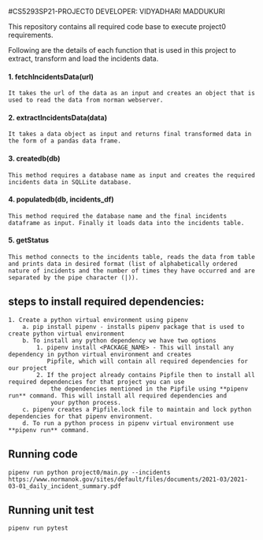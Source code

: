 #CS5293SP21-PROJECT0
DEVELOPER: VIDYADHARI MADDUKURI

This repository contains all required code base to execute project0 requirements.

Following are the details of each function that is used in this project to extract, transform and load the incidents data.

#### 1. fetchIncidentsData(url)
    It takes the url of the data as an input and creates an object that is used to read the data from norman webserver.
#### 2. extractIncidentsData(data)
    It takes a data object as input and returns final transformed data in the form of a pandas data frame.
#### 3. createdb(db)
    This method requires a database name as input and creates the required incidents data in SQLLite database.
#### 4. populatedb(db, incidents_df)
    This method required the database name and the final incidents dataframe as input. Finally it loads data into the incidents table.
#### 5. getStatus
    This method connects to the incidents table, reads the data from table and prints data in desired format (list of alphabetically ordered  nature of incidents and the number of times they have occurred and are separated by the pipe character (|)).

## steps to install required dependencies:
    1. Create a python virtual environment using pipenv
        a. pip install pipenv - installs pipenv package that is used to create python virtual environment
        b. To install any python dependency we have two options
            1. pipenv install <PACKAGE_NAME> - This will install any dependency in python virtual environment and creates 
               Pipfile, which will contain all required dependencies for our project
            2. If the project already contains Pipfile then to install all required dependencies for that project you can use
                the dependencies mentioned in the Pipfile using **pipenv run** command. This will install all required dependencies and 
                your python process.
        c. pipenv creates a Pipfile.lock file to maintain and lock python dependencies for that pipenv environment.
        d. To run a python process in pipenv virtual environment use **pipenv run** command.

## Running code
    pipenv run python project0/main.py --incidents https://www.normanok.gov/sites/default/files/documents/2021-03/2021-03-01_daily_incident_summary.pdf

## Running unit test
    pipenv run pytest